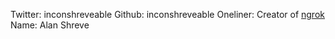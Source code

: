 Twitter: inconshreveable
Github: inconshreveable
Oneliner: Creator of <a target='_blank' href='https://ngrok.com/'>ngrok</a>
Name: Alan Shreve
